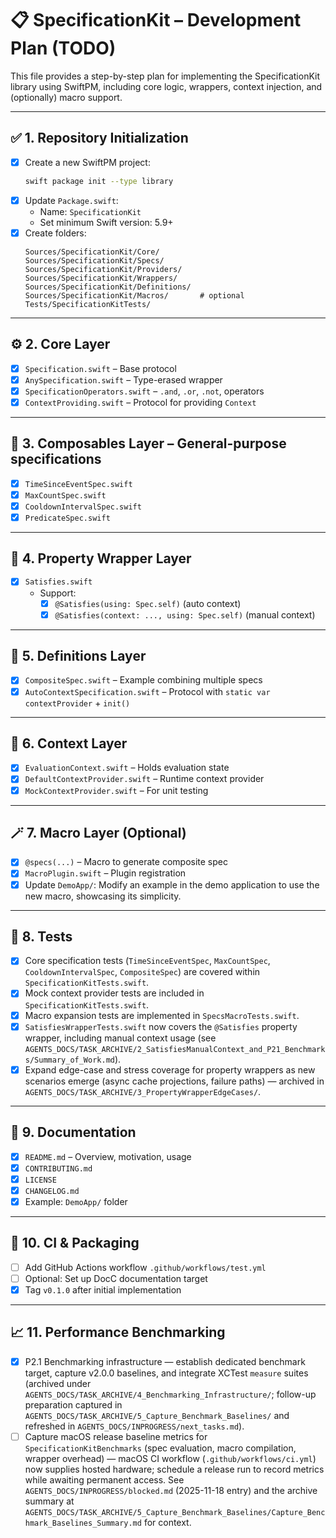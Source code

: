 # 📋 SpecificationKit – Development Plan (TODO)

This file provides a step-by-step plan for implementing the SpecificationKit library using SwiftPM, including core logic, wrappers, context injection, and (optionally) macro support.

---

## ✅ 1. Repository Initialization

- [x] Create a new SwiftPM project:
  ```bash
  swift package init --type library
  ```
- [x] Update `Package.swift`:
  - Name: `SpecificationKit`
  - Set minimum Swift version: 5.9+
- [x] Create folders:
  ```
  Sources/SpecificationKit/Core/
  Sources/SpecificationKit/Specs/
  Sources/SpecificationKit/Providers/
  Sources/SpecificationKit/Wrappers/
  Sources/SpecificationKit/Definitions/
  Sources/SpecificationKit/Macros/       # optional
  Tests/SpecificationKitTests/
  ```

---

## ⚙️ 2. Core Layer

- [x] `Specification.swift` – Base protocol
- [x] `AnySpecification.swift` – Type-erased wrapper
- [x] `SpecificationOperators.swift` – `.and`, `.or`, `.not`, operators
- [x] `ContextProviding.swift` – Protocol for providing `Context`

---

## 🧩 3. Composables Layer – General-purpose specifications

- [x] `TimeSinceEventSpec.swift`
- [x] `MaxCountSpec.swift`
- [x] `CooldownIntervalSpec.swift`
- [x] `PredicateSpec.swift`

---

## 🧵 4. Property Wrapper Layer

- [x] `Satisfies.swift`
  - Support:
    - [x] `@Satisfies(using: Spec.self)` (auto context)
    - [x] `@Satisfies(context: ..., using: Spec.self)` (manual context)

---

## 🧠 5. Definitions Layer

- [x] `CompositeSpec.swift` – Example combining multiple specs
- [x] `AutoContextSpecification.swift` – Protocol with `static var contextProvider` + `init()`

---

## 🔌 6. Context Layer

- [x] `EvaluationContext.swift` – Holds evaluation state
- [x] `DefaultContextProvider.swift` – Runtime context provider
- [x] `MockContextProvider.swift` – For unit testing

---

## 🪄 7. Macro Layer (Optional)

- [x] `@specs(...)` – Macro to generate composite spec
- [x] `MacroPlugin.swift` – Plugin registration
- [x] Update `DemoApp/`: Modify an example in the demo application to use the new macro, showcasing its simplicity.

---

## 🧪 8. Tests

- [x] Core specification tests (`TimeSinceEventSpec`, `MaxCountSpec`, `CooldownIntervalSpec`, `CompositeSpec`) are covered within `SpecificationKitTests.swift`.
- [x] Mock context provider tests are included in `SpecificationKitTests.swift`.
- [x] Macro expansion tests are implemented in `SpecsMacroTests.swift`.
- [x] `SatisfiesWrapperTests.swift` now covers the `@Satisfies` property wrapper, including manual context usage (see `AGENTS_DOCS/TASK_ARCHIVE/2_SatisfiesManualContext_and_P21_Benchmarks/Summary_of_Work.md`).
- [x] Expand edge-case and stress coverage for property wrappers as new scenarios emerge (async cache projections, failure paths) — archived in `AGENTS_DOCS/TASK_ARCHIVE/3_PropertyWrapperEdgeCases/`.

---

## 📄 9. Documentation

- [x] `README.md` – Overview, motivation, usage
- [x] `CONTRIBUTING.md`
- [x] `LICENSE`
- [x] `CHANGELOG.md`
- [x] Example: `DemoApp/` folder

---

## 🚀 10. CI & Packaging

- [ ] Add GitHub Actions workflow `.github/workflows/test.yml`
- [ ] Optional: Set up DocC documentation target
- [x] Tag `v0.1.0` after initial implementation

---

## 📈 11. Performance Benchmarking

- [x] P2.1 Benchmarking infrastructure — establish dedicated benchmark target, capture v2.0.0 baselines, and integrate XCTest `measure` suites (archived under `AGENTS_DOCS/TASK_ARCHIVE/4_Benchmarking_Infrastructure/`; follow-up preparation captured in `AGENTS_DOCS/TASK_ARCHIVE/5_Capture_Benchmark_Baselines/` and refreshed in `AGENTS_DOCS/INPROGRESS/next_tasks.md`).
- [ ] Capture macOS release baseline metrics for `SpecificationKitBenchmarks` (spec evaluation, macro compilation, wrapper overhead) — macOS CI workflow (`.github/workflows/ci.yml`) now supplies hosted hardware; schedule a release run to record metrics while awaiting permanent access. See `AGENTS_DOCS/INPROGRESS/blocked.md` (2025-11-18 entry) and the archive summary at `AGENTS_DOCS/TASK_ARCHIVE/5_Capture_Benchmark_Baselines/Capture_Benchmark_Baselines_Summary.md` for context.
